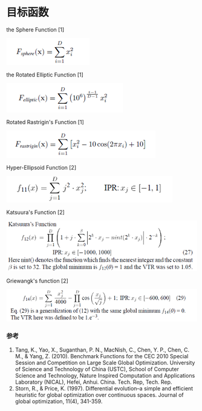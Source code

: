 目标函数
====================

the Sphere Function [1]

![](./assets/QQ截图20200821123038.png)

the Rotated Elliptic Function [1]

![](./assets/QQ截图20200821123224.png)

Rotated Rastrigin's Function [1]

![](./assets/QQ截图20200821123342.png)

Hyper-Ellipsoid Function [2]

![](./assets/QQ截图20200822115726.png)

Katsuura's Function [2]

![](./assets/QQ截图20200822120028.png)

Griewangk's function [2]

![](./assets/QQ截图20200822123055.png)

### 参考

1. Tang, K., Yao, X., Suganthan, P. N., MacNish, C., Chen, Y. P., Chen, C. M., & Yang, Z. (2010). Benchmark Functions for the CEC 2010 Special Session and Competition on Large Scale Global Optimization. University of Science and Technology of China (USTC), School of Computer Science and Technology, Nature Inspired Computation and Applications Laboratory (NICAL), Hefei, Anhui. China. Tech. Rep, Tech. Rep.
2. Storn, R., & Price, K. (1997). Differential evolution–a simple and efficient heuristic for global optimization over continuous spaces. Journal of global optimization, 11(4), 341-359.